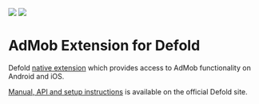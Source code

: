 ![](https://img.shields.io/badge/AdMob%20Android%20SDK-21.3.0-green)
![](https://img.shields.io/badge/AdMob%20iOS%20SDK-9.12.0-green)

# AdMob Extension for Defold

Defold [native extension](https://www.defold.com/manuals/extensions/) which provides access to AdMob functionality on Android and iOS.

[Manual, API and setup instructions](https://www.defold.com/extension-admob/) is available on the official Defold site.
